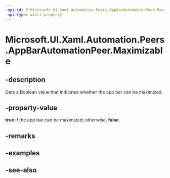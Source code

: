 ```yaml
---
-api-id: P:Microsoft.UI.Xaml.Automation.Peers.AppBarAutomationPeer.Maximizable
-api-type: winrt property
---
```


<!-- Property syntax
public bool Maximizable { get; }
-->

# Microsoft.UI.Xaml.Automation.Peers.AppBarAutomationPeer.Maximizable

## -description
Gets a Boolean value that indicates whether the app bar can be maximized.

## -property-value
**true** if the app bar can be maximized; otherwise, **false**.

## -remarks

## -examples

## -see-also
